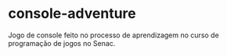 # console-adventure
Jogo de console feito no processo de aprendizagem no curso de programação de jogos no Senac. 
